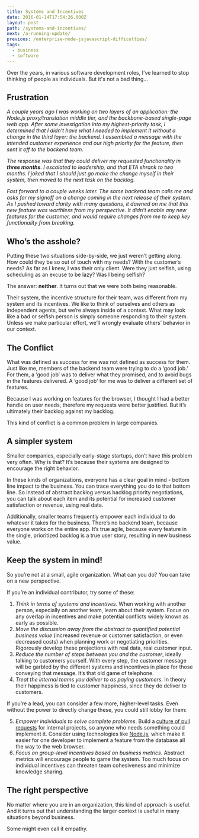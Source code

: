 ```yaml
---
title: Systems and Incentives
date: 2016-01-14T17:54:26.000Z
layout: post
path: /systems-and-incentives/
next: /a-running-update/
previous: /enterprise-node-jsjavascript-difficulties/
tags:
  - business
  - software
---
```


Over the years, in various software development roles, I've learned to stop thinking of people as individuals. But it's not a bad thing...

<div class='fold'></div>

## Frustration

*A couple years ago I was working on two layers of an application: the Node.js proxy/translation middle tier, and the backbone-based single-page web app. After some investigation into my highest-priority task, I determined that I didn’t have what I needed to implement it without a change in the third layer: the backend. I assembled a message with the intended customer experience and our high priority for the feature, then sent it off to the backend team.*

*The response was that they could deliver my requested functionality in **three months**. I escalated to leadership, and that ETA shrank to two months. I joked that I should just go make the change myself in their system, then moved to the next task on the backlog.*

*Fast forward to a couple weeks later. The same backend team calls me and asks for my signoff on a change coming in the next release of their system. As I pushed toward clarity with many questions, it dawned on me that this new feature was worthless from my perspective. It didn’t enable any new features for the customer, and would require changes from me to keep key functionality from breaking.*

## Who’s the asshole?

Putting these two situations side-by-side, we just weren’t getting along. How could they be so out of touch with my needs? With the customer’s needs? As far as I knew, I was their only client. Were they just selfish, using scheduling as an excuse to be lazy? Was I being selfish?

The answer: **neither**. It turns out that we were both being reasonable.

Their system, the incentive structure for their team, was different from my system and its incentives. We like to think of ourselves and others as independent agents, but we’re always inside of a context. What may look like a bad or selfish person is simply someone responding to their system. Unless we make particular effort, we’ll wrongly evaluate others’ behavior in our context.

## The Conflict

What was defined as success for me was not defined as success for them. Just like me, members of the backend team were trying to do a ‘good job.’ For them, a ‘good job’ was to deliver what they promised, and to avoid bugs in the features delivered. A ‘good job’ for me was to deliver a different set of features.

Because I was working on features for the browser, I thought I had a better handle on user needs, therefore my requests were better justified. But it’s ultimately their backlog against my backlog.

This kind of conflict is a common problem in large companies.

## A simpler system

Smaller companies, especially early-stage startups, don’t have this problem very often. Why is that? It’s because their systems are designed to encourage the right behavior.

In these kinds of organizations, everyone has a clear goal in mind - bottom line impact to the business. You can trace everything you do to that bottom line. So instead of abstract backlog versus backlog priority negotiations, you can talk about each item and its potential for increased customer satisfaction or revenue, using real data.

Additionally, smaller teams frequently empower each individual to do whatever it takes for the business. There’s no backend team, because everyone works on the entire app. It’s true agile, because every feature in the single, prioritized backlog is a true user story, resulting in new business value.

## Keep the system in mind!

So you’re not at a small, agile organization. What can you do? You can take on a new perspective.

If you’re an individual contributor, try some of these:

1. *Think in terms of systems and incentives*. When working with another person, especially on another team, learn about their system. Focus on any overlap in incentives and make potential conflicts widely known as early as possible.
2. *Move the discussion away from the abstract to quantified potential business value* (increased revenue or customer satisfaction, or even decreased costs) when planning work or negotiating priorities. Rigorously develop these projections with real data, real customer input.
3. *Reduce the number of steps between you and the customer*, ideally talking to customers yourself. With every step, the customer message will be garbled by the different systems and incentives in place for those conveying that message. It’s that old game of telephone.
4. *Treat the internal teams you deliver to as paying customers*. In theory their happiness is tied to customer happiness, since they do deliver to customers.

If you’re a lead, you can consider a few more, higher-level tasks. Even without the power to directly change these, you could still lobby for them:

5. *Empower individuals to solve complete problems*. Build a [culture of pull requests](http://neilb.org/2014/12/31/pr-etiquette.html) for internal projects, so anyone who needs something could implement it. Consider using technologies like [Node.js](https://nodejs.org/), which make it easier for one developer to implement a feature from the database all the way to the web browser.
6. *Focus on group-level incentives based on business metrics*. Abstract metrics will encourage people to game the system. Too much focus on individual incentives can threaten team cohesiveness and minimize knowledge sharing.

## The right perspective

No matter where you are in an organization, this kind of approach is useful. And it turns out that understanding the larger context is useful in many situations beyond business.

Some might even call it empathy.
